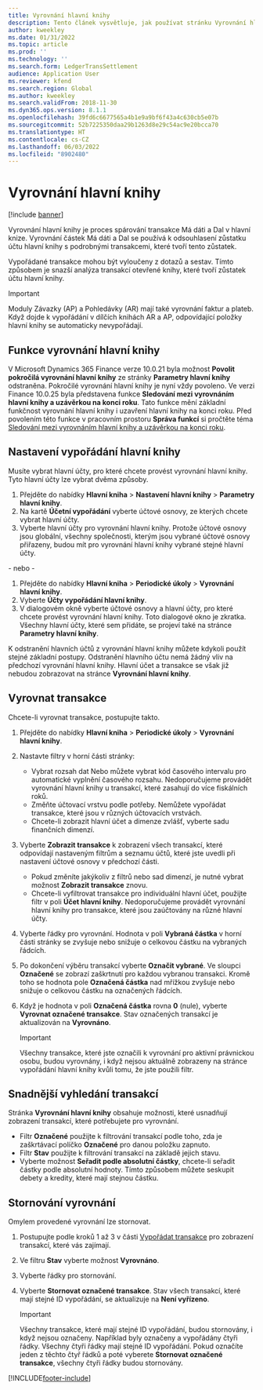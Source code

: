 ```yaml
---
title: Vyrovnání hlavní knihy
description: Tento článek vysvětluje, jak používat stránku Vyrovnání hlavní knihy k vyrovnání transakcí hlavní knihy a stornování vyrovnání.
author: kweekley
ms.date: 01/31/2022
ms.topic: article
ms.prod: ''
ms.technology: ''
ms.search.form: LedgerTransSettlement
audience: Application User
ms.reviewer: kfend
ms.search.region: Global
ms.author: kweekley
ms.search.validFrom: 2018-11-30
ms.dyn365.ops.version: 8.1.1
ms.openlocfilehash: 39fd6c6677565a4b1e9a9bf6f43a4c630cb5e07b
ms.sourcegitcommit: 52b7225350daa29b1263d8e29c54ac9e20bcca70
ms.translationtype: HT
ms.contentlocale: cs-CZ
ms.lasthandoff: 06/03/2022
ms.locfileid: "8902480"
---
```

# <a name="ledger-settlements"></a>Vyrovnání hlavní knihy

[!include [banner](../includes/banner.md)]

Vyrovnání hlavní knihy je proces spárování transakce Má dáti a Dal v hlavní knize. Vyrovnání částek Má dáti a Dal se používá k odsouhlasení zůstatku účtu hlavní knihy s podrobnými transakcemi, které tvoří tento zůstatek.

Vypořádané transakce mohou být vyloučeny z dotazů a sestav. Tímto způsobem je snazší analýza transakcí otevřené knihy, které tvoří zůstatek účtu hlavní knihy.

> [!IMPORTANT] 
> Moduly Závazky (AP) a Pohledávky (AR) mají také vyrovnání faktur a plateb. Když dojde k vypořádání v dílčích knihách AR a AP, odpovídající položky hlavní knihy se automaticky nevypořádají.

## <a name="ledger-settlement-features"></a>Funkce vyrovnání hlavní knihy
V Microsoft Dynamics 365 Finance verze 10.0.21 byla možnost **Povolit pokročilá vyrovnání hlavní knihy** ze stránky **Parametry hlavní knihy** odstraněna. Pokročilé vyrovnání hlavní knihy je nyní vždy povoleno.
Ve verzi Finance 10.0.25 byla představena funkce **Sledování mezi vyrovnáním hlavní knihy a uzávěrkou na konci roku**. Tato funkce mění základní funkčnost vyrovnání hlavní knihy i uzavření hlavní knihy na konci roku. Před povolením této funkce v pracovním prostoru **Správa funkcí** si pročtěte téma [Sledování mezi vyrovnáním hlavní knihy a uzávěrkou na konci roku](awareness-between-ledger-settlement-year-end-close.md).

## <a name="set-up-ledger-settlement"></a>Nastavení vypořádání hlavní knihy
Musíte vybrat hlavní účty, pro které chcete provést vyrovnání hlavní knihy. Tyto hlavní účty lze vybrat dvěma způsoby.

1. Přejděte do nabídky **Hlavní kniha** > **Nastavení hlavní knihy** > **Parametry hlavní knihy**.
2. Na kartě **Účetní vypořádání** vyberte účtové osnovy, ze kterých chcete vybrat hlavní účty.
3. Vyberte hlavní účty pro vyrovnání hlavní knihy. Protože účtové osnovy jsou globální, všechny společnosti, kterým jsou vybrané účtové osnovy přiřazeny, budou mít pro vyrovnání hlavní knihy vybrané stejné hlavní účty.

  - nebo -

1. Přejděte do nabídky **Hlavní kniha** > **Periodické úkoly** > **Vyrovnání hlavní knihy**.
2. Vyberte **Účty vypořádání hlavní knihy**.
3. V dialogovém okně vyberte účtové osnovy a hlavní účty, pro které chcete provést vyrovnání hlavní knihy. Toto dialogové okno je zkratka. Všechny hlavní účty, které sem přidáte, se projeví také na stránce **Parametry hlavní knihy**.

K odstranění hlavních účtů z vyrovnání hlavní knihy můžete kdykoli použít stejné základní postupy. Odstranění hlavního účtu nemá žádný vliv na předchozí vyrovnání hlavní knihy. Hlavní účet a transakce se však již nebudou zobrazovat na stránce **Vyrovnání hlavní knihy**.

## <a name="settle-transactions"></a><a name="settle-transactions"></a>Vyrovnat transakce
Chcete-li vyrovnat transakce, postupujte takto.

1. Přejděte do nabídky **Hlavní kniha** > **Periodické úkoly** > **Vyrovnání hlavní knihy**.
2. Nastavte filtry v horní části stránky:

    - Vybrat rozsah dat Nebo můžete vybrat kód časového intervalu pro automatické vyplnění časového rozsahu. Nedoporučujeme provádět vyrovnání hlavní knihy u transakcí, které zasahují do více fiskálních roků.
    - Změňte účtovací vrstvu podle potřeby. Nemůžete vypořádat transakce, které jsou v různých účtovacích vrstvách.
    - Chcete-li zobrazit hlavní účet a dimenze zvlášť, vyberte sadu finančních dimenzí.

3. Vyberte **Zobrazit transakce** k zobrazení všech transakcí, které odpovídají nastaveným filtrům a seznamu účtů, které jste uvedli při nastavení účtové osnovy v předchozí části.

    - Pokud změníte jakýkoliv z filtrů nebo sad dimenzí, je nutné vybrat možnost **Zobrazit transakce** znovu.
    - Chcete-li vyfiltrovat transakce pro individuální hlavní účet, použijte filtr v poli **Účet hlavní knihy**. Nedoporučujeme provádět vyrovnání hlavní knihy pro transakce, které jsou zaúčtovány na různé hlavní účty.

4. Vyberte řádky pro vyrovnání. Hodnota v poli **Vybraná částka** v horní části stránky se zvyšuje nebo snižuje o celkovou částku na vybraných řádcích.
5. Po dokončení výběru transakcí vyberte **Označit vybrané**. Ve sloupci **Označené** se zobrazí zaškrtnutí pro každou vybranou transakci. Kromě toho se hodnota pole **Označená částka** nad mřížkou zvyšuje nebo snižuje o celkovou částku na označených řádcích.
6. Když je hodnota v poli **Označená částka** rovna **0** (nule), vyberte **Vyrovnat označené transakce**. Stav označených transakcí je aktualizován na **Vyrovnáno**.

    > [!IMPORTANT]
    > Všechny transakce, které jste označili k vyrovnání pro aktivní právnickou osobu, budou vyrovnány, i když nejsou aktuálně zobrazeny na stránce vypořádání hlavní knihy kvůli tomu, že jste použili filtr.

## <a name="make-transactions-easier-to-find"></a>Snadnější vyhledání transakcí
Stránka **Vyrovnání hlavní knihy** obsahuje možnosti, které usnadňují zobrazení transakcí, které potřebujete pro vyrovnání.

- Filtr **Označené** použijte k filtrování transakcí podle toho, zda je zaškrtávací políčko **Označené** pro danou položku zapnuto.
- Filtr **Stav** použijte k filtrování transakcí na základě jejich stavu.
- Vyberte možnost **Seřadit podle absolutní částky**, chcete-li seřadit částky podle absolutní hodnoty. Tímto způsobem můžete seskupit debety a kredity, které mají stejnou částku.

## <a name="reverse-a-settlement"></a>Stornování vyrovnání
Omylem provedené vyrovnání lze stornovat.

1. Postupujte podle kroků 1 až 3 v části [Vypořádat transakce](#settle-transactions) pro zobrazení transakcí, které vás zajímají.
2. Ve filtru **Stav** vyberte možnost **Vyrovnáno**.
3. Vyberte řádky pro stornování.
4. Vyberte **Stornovat označené transakce**. Stav všech transakcí, které mají stejné ID vypořádání, se aktualizuje na **Není vyřízeno**.

    > [!IMPORTANT]
    > Všechny transakce, které mají stejné ID vypořádání, budou stornovány, i když nejsou označeny. Například byly označeny a vypořádány čtyři řádky. Všechny čtyři řádky mají stejné ID vypořádání. Pokud označíte jeden z těchto čtyř řádků a poté vyberete **Stornovat označené transakce**, všechny čtyři řádky budou stornovány.





[!INCLUDE[footer-include](../../includes/footer-banner.md)]
